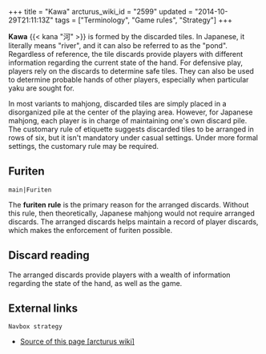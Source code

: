 +++
title = "Kawa"
arcturus_wiki_id = "2599"
updated = "2014-10-29T21:11:13Z"
tags = ["Terminology", "Game rules", "Strategy"]
+++

**Kawa** {{< kana "河" >}} is formed by the discarded tiles. In Japanese, it literally means
"river", and it can also be referred to as the "pond". Regardless of reference, the tile discards
provide players with different information regarding the current state of the hand. For defensive
play, players rely on the discards to determine safe tiles. They can also be used to determine
probable hands of other players, especially when particular yaku are sought for.

In most variants to mahjong, discarded tiles are simply placed in a disorganized pile at the center
of the playing area. However, for Japanese mahjong, each player is in charge of maintaining one's
own discard pile. The customary rule of etiquette suggests discarded tiles to be arranged in rows of
six, but it isn't mandatory under casual settings. Under more formal settings, the customary rule
may be required.

## Furiten

`main|Furiten`

The **furiten rule** is the primary reason for the arranged discards. Without this rule, then
theoretically, Japanese mahjong would not require arranged discards. The arranged discards helps
maintain a record of player discards, which makes the enforcement of furiten possible.

## Discard reading

The arranged discards provide players with a wealth of information regarding the state of the hand,
as well as the game.

## External links

`Navbox strategy`

- [Source of this page [arcturus wiki]](http://arcturus.su/wiki/Kawa)
